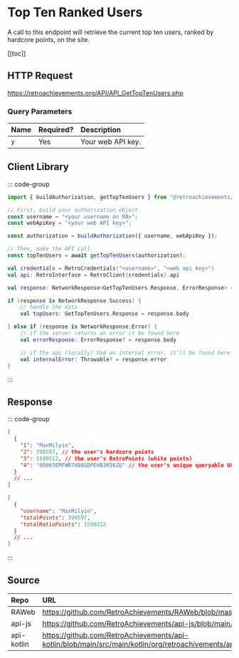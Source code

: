 <script setup>
import SampleRequest from '../components/SampleRequest.vue';
</script>

# Top Ten Ranked Users

A call to this endpoint will retrieve the current top ten users, ranked by hardcore points, on the site.

[[toc]]

## HTTP Request

<SampleRequest httpVerb="GET">https://retroachievements.org/API/API_GetTopTenUsers.php</SampleRequest>

### Query Parameters

| Name | Required? | Description       |
| :--- | :-------- | :---------------- |
| `y`  | Yes       | Your web API key. |

## Client Library

::: code-group

```ts [NodeJS]
import { buildAuthorization, getTopTenUsers } from "@retroachievements/api";

// First, build your authorization object.
const username = "<your username on RA>";
const webApiKey = "<your web API key>";

const authorization = buildAuthorization({ username, webApiKey });

// Then, make the API call.
const topTenUsers = await getTopTenUsers(authorization);
```

```kotlin [Kotlin]
val credentials = RetroCredentials("<username>", "<web api key>")
val api: RetroInterface = RetroClient(credentials).api

val response: NetworkResponse<GetTopTenUsers.Response, ErrorResponse> = api.getTopTenUsers()

if (response is NetworkResponse.Success) {
    // handle the data
    val topUsers: GetTopTenUsers.Response = response.body

} else if (response is NetworkResponse.Error) {
    // if the server returns an error it be found here
    val errorResponse: ErrorResponse? = response.body

    // if the api (locally) had an internal error, it'll be found here
    val internalError: Throwable? = response.error
}
```

:::

## Response

::: code-group

```json [HTTP Response]
[
  {
    "1": "MaxMilyin",
    "2": 399597, // the user's hardcore points
    "3": 1599212, // the user's RetroPoints (white points)
    "4": "00003EMFWR7XB8SDPEHB3K56ZQ" // the user's unique queryable ULID
  }
  // ...
]
```

```json [NodeJS]
[
  {
    "username": "MaxMilyin",
    "totalPoints": 399597,
    "totalRatioPoints": 1599212
  }
  // ...
]
```

:::

## Source

| Repo       | URL                                                                                                                  |
| :--------- | :------------------------------------------------------------------------------------------------------------------- |
| RAWeb      | https://github.com/RetroAchievements/RAWeb/blob/master/public/API/API_GetTopTenUsers.php                             |
| api-js     | https://github.com/RetroAchievements/api-js/blob/main/src/feed/getTopTenUsers.ts                                     |
| api-kotlin | https://github.com/RetroAchievements/api-kotlin/blob/main/src/main/kotlin/org/retroachivements/api/RetroInterface.kt |
